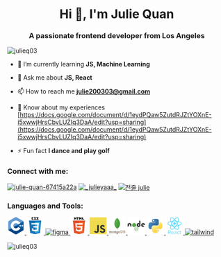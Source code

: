 <h1 align="center">Hi 👋, I'm Julie Quan</h1>
<h3 align="center">A passionate frontend developer from Los Angeles</h3>

<p align="left"> <img src="https://komarev.com/ghpvc/?username=julieq03&label=Profile%20views&color=0e75b6&style=flat" alt="julieq03" /> </p>

- 🌱 I’m currently learning **JS, Machine Learning**

- 💬 Ask me about **JS, React**

- 📫 How to reach me **julie200303@gmail.com**

- 📄 Know about my experiences [https://docs.google.com/document/d/1eydPQaw5ZutdRJZtYOXnE-i5xwwjHrsCbvLUZIq3DaA/edit?usp=sharing](https://docs.google.com/document/d/1eydPQaw5ZutdRJZtYOXnE-i5xwwjHrsCbvLUZIq3DaA/edit?usp=sharing)

- ⚡ Fun fact **I dance and play golf**

<h3 align="left">Connect with me:</h3>
<p align="left">
<a href="https://linkedin.com/in/julie-quan-67415a22a" target="blank"><img align="center" src="https://raw.githubusercontent.com/rahuldkjain/github-profile-readme-generator/master/src/images/icons/Social/linked-in-alt.svg" alt="julie-quan-67415a22a" height="30" width="40" /></a>
<a href="https://instagram.com/_julieyaaa_" target="blank"><img align="center" src="https://raw.githubusercontent.com/rahuldkjain/github-profile-readme-generator/master/src/images/icons/Social/instagram.svg" alt="_julieyaaa_" height="30" width="40" /></a>
<a href="https://www.youtube.com/c/전줄 julie" target="blank"><img align="center" src="https://raw.githubusercontent.com/rahuldkjain/github-profile-readme-generator/master/src/images/icons/Social/youtube.svg" alt="전줄 julie" height="30" width="40" /></a>
</p>

<h3 align="left">Languages and Tools:</h3>
<p align="left"> <a href="https://www.w3schools.com/cpp/" target="_blank" rel="noreferrer"> <img src="https://raw.githubusercontent.com/devicons/devicon/master/icons/cplusplus/cplusplus-original.svg" alt="cplusplus" width="40" height="40"/> </a> <a href="https://www.w3schools.com/css/" target="_blank" rel="noreferrer"> <img src="https://raw.githubusercontent.com/devicons/devicon/master/icons/css3/css3-original-wordmark.svg" alt="css3" width="40" height="40"/> </a> <a href="https://www.figma.com/" target="_blank" rel="noreferrer"> <img src="https://www.vectorlogo.zone/logos/figma/figma-icon.svg" alt="figma" width="40" height="40"/> </a> <a href="https://www.w3.org/html/" target="_blank" rel="noreferrer"> <img src="https://raw.githubusercontent.com/devicons/devicon/master/icons/html5/html5-original-wordmark.svg" alt="html5" width="40" height="40"/> </a> <a href="https://developer.mozilla.org/en-US/docs/Web/JavaScript" target="_blank" rel="noreferrer"> <img src="https://raw.githubusercontent.com/devicons/devicon/master/icons/javascript/javascript-original.svg" alt="javascript" width="40" height="40"/> </a> <a href="https://www.mongodb.com/" target="_blank" rel="noreferrer"> <img src="https://raw.githubusercontent.com/devicons/devicon/master/icons/mongodb/mongodb-original-wordmark.svg" alt="mongodb" width="40" height="40"/> </a> <a href="https://nodejs.org" target="_blank" rel="noreferrer"> <img src="https://raw.githubusercontent.com/devicons/devicon/master/icons/nodejs/nodejs-original-wordmark.svg" alt="nodejs" width="40" height="40"/> </a> <a href="https://www.python.org" target="_blank" rel="noreferrer"> <img src="https://raw.githubusercontent.com/devicons/devicon/master/icons/python/python-original.svg" alt="python" width="40" height="40"/> </a> <a href="https://reactjs.org/" target="_blank" rel="noreferrer"> <img src="https://raw.githubusercontent.com/devicons/devicon/master/icons/react/react-original-wordmark.svg" alt="react" width="40" height="40"/> </a> <a href="https://tailwindcss.com/" target="_blank" rel="noreferrer"> <img src="https://www.vectorlogo.zone/logos/tailwindcss/tailwindcss-icon.svg" alt="tailwind" width="40" height="40"/> </a> </p>

<p><img align="center" src="https://github-readme-stats.vercel.app/api/top-langs?username=julieq03&show_icons=true&locale=en&layout=compact" alt="julieq03" /></p>
